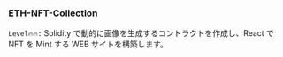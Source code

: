 ### ETH-NFT-Collection
`Level🔥🔥:`
Solidity で動的に画像を生成するコントラクトを作成し、React で NFT を Mint する WEB サイトを構築します。
